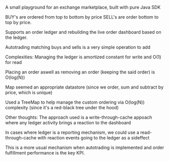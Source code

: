 A small playground for an exchange marketplace, built with pure Java SDK

BUY's are ordered from top to bottom by price
SELL's are order bottom to top by price.

Supports an order ledger and rebuilding the live order dashboard based on the ledger.

Autotrading matching buys and sells is a very simple operation to add

Complexities:
Managing the ledger is amortized constant for write and O(1) for read

Placing an order aswell as removing an order (keeping the said order) is O(log(N))

Map seemed an appropriate datastore (since we order, sum and subtract by price, which is unique)

Used a TreeMap to help manage the custom ordering via O(log(N)) complexity (since it's a red-black tree under the hood)


Other thoughts:
The approach used is a write-through-cache appoach where any ledger activity brings a reaction to the dashboard

In cases where ledger is a reporting mechanism, we could use a read-through-cache with reaction events going to the ledger as a sideffect

This is a more usual mechanism when autotrading is implemented and order fulfillment performance is the key KPI.
